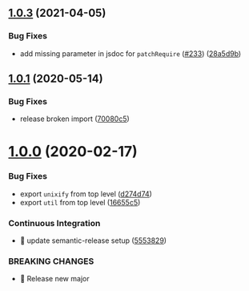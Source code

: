 ## [1.0.3](https://github.com/streamich/fs-monkey/compare/v1.0.2...v1.0.3) (2021-04-05)

### Bug Fixes

* add missing parameter in jsdoc
  for `patchRequire` ([#233](https://github.com/streamich/fs-monkey/issues/233)) ([28a5d9b](https://github.com/streamich/fs-monkey/commit/28a5d9b46fbdfec42c6d841aec31874ea9ea9ca4))

## [1.0.1](https://github.com/streamich/fs-monkey/compare/v1.0.0...v1.0.1) (2020-05-14)

### Bug Fixes

* release broken
  import ([70080c5](https://github.com/streamich/fs-monkey/commit/70080c5fbb1e4ac82497016c4e06218cdedacd72))

# [1.0.0](https://github.com/streamich/fs-monkey/compare/v0.3.1...v1.0.0) (2020-02-17)

### Bug Fixes

* export `unixify` from top
  level ([d274d74](https://github.com/streamich/fs-monkey/commit/d274d74a29c368a5f881f5f2acf81c4772497581))
* export `util` from top
  level ([16655c5](https://github.com/streamich/fs-monkey/commit/16655c583a7e1a3237ec7351c50a0fae373d8795))

### Continuous Integration

* 🎡 update semantic-release
  setup ([5553829](https://github.com/streamich/fs-monkey/commit/555382978f50646ec537330e8a50a6f06ef9b6e3))

### BREAKING CHANGES

* 🧨 Release new major

